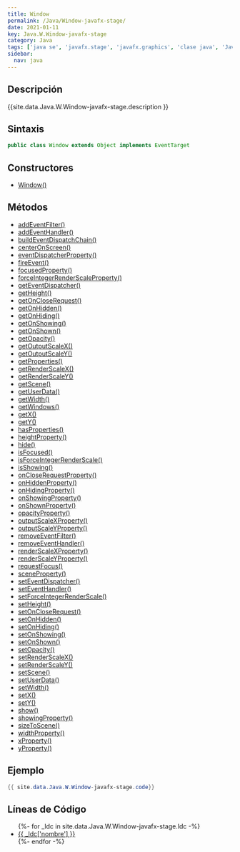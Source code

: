 ```yaml
---
title: Window
permalink: /Java/Window-javafx-stage/
date: 2021-01-11
key: Java.W.Window-javafx-stage
category: Java
tags: ['java se', 'javafx.stage', 'javafx.graphics', 'clase java', 'JavaFX 2.0']
sidebar: 
  nav: java
---
```


## Descripción
{{site.data.Java.W.Window-javafx-stage.description }}

## Sintaxis
~~~java
public class Window extends Object implements EventTarget
~~~

## Constructores
* [Window()](/Java/Window-javafx-stage/Window/)

## Métodos
* [addEventFilter()](/Java/Window-javafx-stage/addEventFilter)
* [addEventHandler()](/Java/Window-javafx-stage/addEventHandler)
* [buildEventDispatchChain()](/Java/Window-javafx-stage/buildEventDispatchChain)
* [centerOnScreen()](/Java/Window-javafx-stage/centerOnScreen)
* [eventDispatcherProperty()](/Java/Window-javafx-stage/eventDispatcherProperty)
* [fireEvent()](/Java/Window-javafx-stage/fireEvent)
* [focusedProperty()](/Java/Window-javafx-stage/focusedProperty)
* [forceIntegerRenderScaleProperty()](/Java/Window-javafx-stage/forceIntegerRenderScaleProperty)
* [getEventDispatcher()](/Java/Window-javafx-stage/getEventDispatcher)
* [getHeight()](/Java/Window-javafx-stage/getHeight)
* [getOnCloseRequest()](/Java/Window-javafx-stage/getOnCloseRequest)
* [getOnHidden()](/Java/Window-javafx-stage/getOnHidden)
* [getOnHiding()](/Java/Window-javafx-stage/getOnHiding)
* [getOnShowing()](/Java/Window-javafx-stage/getOnShowing)
* [getOnShown()](/Java/Window-javafx-stage/getOnShown)
* [getOpacity()](/Java/Window-javafx-stage/getOpacity)
* [getOutputScaleX()](/Java/Window-javafx-stage/getOutputScaleX)
* [getOutputScaleY()](/Java/Window-javafx-stage/getOutputScaleY)
* [getProperties()](/Java/Window-javafx-stage/getProperties)
* [getRenderScaleX()](/Java/Window-javafx-stage/getRenderScaleX)
* [getRenderScaleY()](/Java/Window-javafx-stage/getRenderScaleY)
* [getScene()](/Java/Window-javafx-stage/getScene)
* [getUserData()](/Java/Window-javafx-stage/getUserData)
* [getWidth()](/Java/Window-javafx-stage/getWidth)
* [getWindows()](/Java/Window-javafx-stage/getWindows)
* [getX()](/Java/Window-javafx-stage/getX)
* [getY()](/Java/Window-javafx-stage/getY)
* [hasProperties()](/Java/Window-javafx-stage/hasProperties)
* [heightProperty()](/Java/Window-javafx-stage/heightProperty)
* [hide()](/Java/Window-javafx-stage/hide)
* [isFocused()](/Java/Window-javafx-stage/isFocused)
* [isForceIntegerRenderScale()](/Java/Window-javafx-stage/isForceIntegerRenderScale)
* [isShowing()](/Java/Window-javafx-stage/isShowing)
* [onCloseRequestProperty()](/Java/Window-javafx-stage/onCloseRequestProperty)
* [onHiddenProperty()](/Java/Window-javafx-stage/onHiddenProperty)
* [onHidingProperty()](/Java/Window-javafx-stage/onHidingProperty)
* [onShowingProperty()](/Java/Window-javafx-stage/onShowingProperty)
* [onShownProperty()](/Java/Window-javafx-stage/onShownProperty)
* [opacityProperty()](/Java/Window-javafx-stage/opacityProperty)
* [outputScaleXProperty()](/Java/Window-javafx-stage/outputScaleXProperty)
* [outputScaleYProperty()](/Java/Window-javafx-stage/outputScaleYProperty)
* [removeEventFilter()](/Java/Window-javafx-stage/removeEventFilter)
* [removeEventHandler()](/Java/Window-javafx-stage/removeEventHandler)
* [renderScaleXProperty()](/Java/Window-javafx-stage/renderScaleXProperty)
* [renderScaleYProperty()](/Java/Window-javafx-stage/renderScaleYProperty)
* [requestFocus()](/Java/Window-javafx-stage/requestFocus)
* [sceneProperty()](/Java/Window-javafx-stage/sceneProperty)
* [setEventDispatcher()](/Java/Window-javafx-stage/setEventDispatcher)
* [setEventHandler()](/Java/Window-javafx-stage/setEventHandler)
* [setForceIntegerRenderScale()](/Java/Window-javafx-stage/setForceIntegerRenderScale)
* [setHeight()](/Java/Window-javafx-stage/setHeight)
* [setOnCloseRequest()](/Java/Window-javafx-stage/setOnCloseRequest)
* [setOnHidden()](/Java/Window-javafx-stage/setOnHidden)
* [setOnHiding()](/Java/Window-javafx-stage/setOnHiding)
* [setOnShowing()](/Java/Window-javafx-stage/setOnShowing)
* [setOnShown()](/Java/Window-javafx-stage/setOnShown)
* [setOpacity()](/Java/Window-javafx-stage/setOpacity)
* [setRenderScaleX()](/Java/Window-javafx-stage/setRenderScaleX)
* [setRenderScaleY()](/Java/Window-javafx-stage/setRenderScaleY)
* [setScene()](/Java/Window-javafx-stage/setScene)
* [setUserData()](/Java/Window-javafx-stage/setUserData)
* [setWidth()](/Java/Window-javafx-stage/setWidth)
* [setX()](/Java/Window-javafx-stage/setX)
* [setY()](/Java/Window-javafx-stage/setY)
* [show()](/Java/Window-javafx-stage/show)
* [showingProperty()](/Java/Window-javafx-stage/showingProperty)
* [sizeToScene()](/Java/Window-javafx-stage/sizeToScene)
* [widthProperty()](/Java/Window-javafx-stage/widthProperty)
* [xProperty()](/Java/Window-javafx-stage/xProperty)
* [yProperty()](/Java/Window-javafx-stage/yProperty)

## Ejemplo
~~~java
{{ site.data.Java.W.Window-javafx-stage.code}}
~~~

## Líneas de Código
<ul>
{%- for _ldc in site.data.Java.W.Window-javafx-stage.ldc -%}
   <li>
       <a href="{{_ldc['url'] }}">{{ _ldc['nombre'] }}</a>
   </li>
{%- endfor -%}
</ul>
